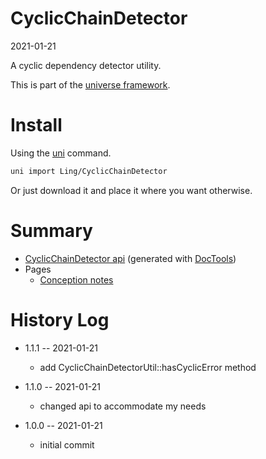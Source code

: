 CyclicChainDetector
===========
2021-01-21



A cyclic dependency detector utility.


This is part of the [universe framework](https://github.com/karayabin/universe-snapshot).


Install
==========
Using the [uni](https://github.com/lingtalfi/universe-naive-importer) command.
```bash
uni import Ling/CyclicChainDetector
```

Or just download it and place it where you want otherwise.






Summary
===========
- [CyclicChainDetector api](https://github.com/lingtalfi/CyclicChainDetector/blob/master/doc/api/Ling/CyclicChainDetector.md) (generated with [DocTools](https://github.com/lingtalfi/DocTools))
- Pages
    - [Conception notes](https://github.com/lingtalfi/CyclicChainDetector/blob/master/doc/pages/conception-notes.md)






History Log
=============

- 1.1.1 -- 2021-01-21

    - add CyclicChainDetectorUtil::hasCyclicError method
  
- 1.1.0 -- 2021-01-21

    - changed api to accommodate my needs
  
- 1.0.0 -- 2021-01-21

    - initial commit